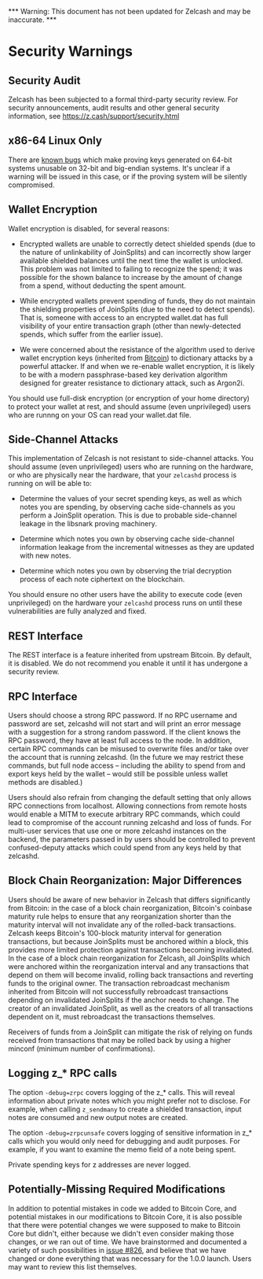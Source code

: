 *** Warning: This document has not been updated for Zelcash and may be inaccurate. ***

Security Warnings
====================

Security Audit
--------------

Zelcash has been subjected to a formal third-party security review. For security
announcements, audit results and other general security information, see
https://z.cash/support/security.html

x86-64 Linux Only
-----------------------

There are [known bugs](https://github.com/scipr-lab/libsnark/issues/26) which
make proving keys generated on 64-bit systems unusable on 32-bit and big-endian
systems. It's unclear if a warning will be issued in this case, or if the
proving system will be silently compromised.

Wallet Encryption
-----------------

Wallet encryption is disabled, for several reasons:

- Encrypted wallets are unable to correctly detect shielded spends (due to the
  nature of unlinkability of JoinSplits) and can incorrectly show larger
  available shielded balances until the next time the wallet is unlocked. This
  problem was not limited to failing to recognize the spend; it was possible for
  the shown balance to increase by the amount of change from a spend, without
  deducting the spent amount.

- While encrypted wallets prevent spending of funds, they do not maintain the
  shielding properties of JoinSplits (due to the need to detect spends). That
  is, someone with access to an encrypted wallet.dat has full visibility of
  your entire transaction graph (other than newly-detected spends, which suffer
  from the earlier issue).

- We were concerned about the resistance of the algorithm used to derive wallet
  encryption keys (inherited from [Bitcoin](https://bitcoin.org/en/secure-your-wallet))
  to dictionary attacks by a powerful attacker. If and when we re-enable wallet 
  encryption, it is likely to be with a modern passphrase-based key derivation 
  algorithm designed for greater resistance to dictionary attack, such as Argon2i.

You should use full-disk encryption (or encryption of your home directory) to
protect your wallet at rest, and should assume (even unprivileged) users who are
runnng on your OS can read your wallet.dat file.

Side-Channel Attacks
--------------------

This implementation of Zelcash is not resistant to side-channel attacks. You
should assume (even unprivileged) users who are running on the hardware, or who
are physically near the hardware, that your `zelcashd` process is running on will
be able to:

- Determine the values of your secret spending keys, as well as which notes you
  are spending, by observing cache side-channels as you perform a JoinSplit
  operation. This is due to probable side-channel leakage in the libsnark
  proving machinery.

- Determine which notes you own by observing cache side-channel information
  leakage from the incremental witnesses as they are updated with new notes.

- Determine which notes you own by observing the trial decryption process of
  each note ciphertext on the blockchain.

You should ensure no other users have the ability to execute code (even
unprivileged) on the hardware your `zelcashd` process runs on until these
vulnerabilities are fully analyzed and fixed.

REST Interface
--------------

The REST interface is a feature inherited from upstream Bitcoin.  By default,
it is disabled. We do not recommend you enable it until it has undergone a
security review.

RPC Interface
---------------

Users should choose a strong RPC password. If no RPC username and password are set, zelcashd will not start and will print an error message with a suggestion for a strong random password. If the client knows the RPC password, they have at least full access to the node. In addition, certain RPC commands can be misused to overwrite files and/or take over the account that is running zelcashd. (In the future we may restrict these commands, but full node access – including the ability to spend from and export keys held by the wallet – would still be possible unless wallet methods are disabled.)

Users should also refrain from changing the default setting that only allows RPC connections from localhost. Allowing connections from remote hosts would enable a MITM to execute arbitrary RPC commands, which could lead to compromise of the account running zelcashd and loss of funds. For multi-user services that use one or more zelcashd instances on the backend, the parameters passed in by users should be controlled to prevent confused-deputy attacks which could spend from any keys held by that zelcashd.

Block Chain Reorganization: Major Differences
-------------------------------------------------

Users should be aware of new behavior in Zelcash that differs significantly from Bitcoin: in the case of a block chain reorganization, Bitcoin's coinbase maturity rule helps to ensure that any reorganization shorter than the maturity interval will not invalidate any of the rolled-back transactions. Zelcash keeps Bitcoin's 100-block maturity interval for generation transactions, but because JoinSplits must be anchored within a block, this provides more limited protection against transactions becoming invalidated. In the case of a block chain reorganization for Zelcash, all JoinSplits which were anchored within the reorganization interval and any transactions that depend on them will become invalid, rolling back transactions and reverting funds to the original owner. The transaction rebroadcast mechanism inherited from Bitcoin will not successfully rebroadcast transactions depending on invalidated JoinSplits if the anchor needs to change. The creator of an invalidated JoinSplit, as well as the creators of all transactions dependent on it, must rebroadcast the transactions themselves.

Receivers of funds from a JoinSplit can mitigate the risk of relying on funds received from transactions that may be rolled back by using a higher minconf (minimum number of confirmations).

Logging z_* RPC calls
---------------------

The option `-debug=zrpc` covers logging of the z_* calls.  This will reveal information about private notes which you might prefer not to disclose.  For example, when calling `z_sendmany` to create a shielded transaction, input notes are consumed and new output notes are created.

The option `-debug=zrpcunsafe` covers logging of sensitive information in z_* calls which you would only need for debugging and audit purposes.  For example, if you want to examine the memo field of a note being spent.

Private spending keys for z addresses are never logged.

Potentially-Missing Required Modifications
------------------------------------------

In addition to potential mistakes in code we added to Bitcoin Core, and
potential mistakes in our modifications to Bitcoin Core, it is also possible
that there were potential changes we were supposed to make to Bitcoin Core but
didn't, either because we didn't even consider making those changes, or we ran
out of time. We have brainstormed and documented a variety of such possibilities
in [issue #826](https://github.com/zcash/zcash/issues/826), and believe that we
have changed or done everything that was necessary for the 1.0.0 launch. Users
may want to review this list themselves.
